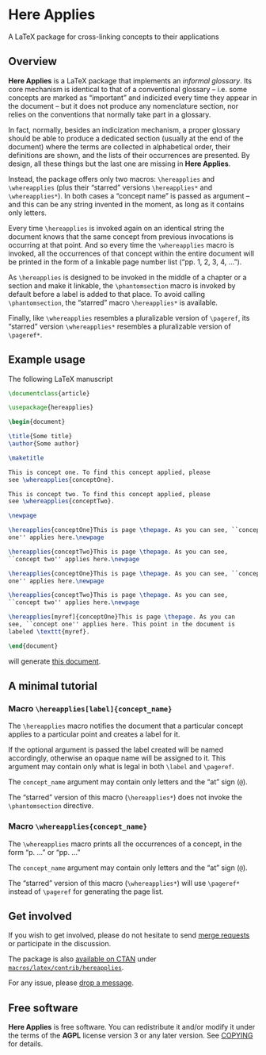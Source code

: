 Here Applies
============

A LaTeX package for cross-linking concepts to their applications


Overview
--------

**Here Applies** is a LaTeX package that implements an _informal glossary_. Its
core mechanism is identical to that of a conventional glossary – i.e. some
concepts are marked as “important” and indicized every time they appear in the
document – but it does not produce any nomenclature section, nor relies on the
conventions that normally take part in a glossary.

In fact, normally, besides an indicization mechanism, a proper glossary should
be able to produce a dedicated section (usually at the end of the document)
where the terms are collected in alphabetical order, their definitions are
shown, and the lists of their occurrences are presented. By design, all these
things but the last one are missing in **Here Applies**.

Instead, the package offers only two macros: `\hereapplies` and `\whereapplies`
(plus their “starred” versions `\hereapplies*` and `\whereapplies*`). In both
cases a “concept name” is passed as argument – and this can be any string
invented in the moment, as long as it contains only letters.

Every time `\hereapplies` is invoked again on an identical string the document
knows that the same concept from previous invocations is occurring at that
point. And so every time the `\whereapplies` macro is invoked, all the
occurrences of that concept within the entire document will be printed in the
form of a linkable page number list (“pp. 1, 2, 3, 4, …”).

As `\hereapplies` is designed to be invoked in the middle of a chapter or a
section and make it linkable, the `\phantomsection` macro is invoked by default
before a label is added to that place. To avoid calling `\phantomsection`,
the “starred” macro `\hereapplies*` is available.

Finally, like `\whereapplies` resembles a pluralizable version of `\pageref`,
its “starred” version `\whereapplies*` resembles a pluralizable version of
`\pageref*`.


Example usage
-------------

The following LaTeX manuscript

``` tex
\documentclass{article}

\usepackage{hereapplies}

\begin{document}

\title{Some title}
\author{Some author}

\maketitle

This is concept one. To find this concept applied, please
see \whereapplies{conceptOne}.

This is concept two. To find this concept applied, please
see \whereapplies{conceptTwo}.

\newpage

\hereapplies{conceptOne}This is page \thepage. As you can see, ``concept
one'' applies here.\newpage

\hereapplies{conceptTwo}This is page \thepage. As you can see,
``concept two'' applies here.\newpage

\hereapplies{conceptOne}This is page \thepage. As you can see, ``concept
one'' applies here.\newpage

\hereapplies{conceptTwo}This is page \thepage. As you can see,
``concept two'' applies here.\newpage

\hereapplies[myref]{conceptOne}This is page \thepage. As you can
see, ``concept one'' applies here. This point in the document is
labeled \texttt{myref}.

\end{document}
```

will generate [this document][1].


A minimal tutorial
------------------

### Macro `\hereapplies[label]{concept_name}`

The `\hereapplies` macro notifies the document that a particular concept
applies to a particular point and creates a label for it.

If the optional argument is passed the label created will be named accordingly,
otherwise an opaque name will be assigned to it. This argument may contain only
what is legal in both `\label` and `\pageref`.

The `concept_name` argument may contain only letters and the “at” sign (`@`).

The “starred” version of this macro (`\hereapplies*`) does not invoke the
`\phantomsection` directive.


### Macro `\whereapplies{concept_name}`

The `\whereapplies` macro prints all the occurrences of a concept, in the form
“p. …” or “pp. …”

The `concept_name` argument may contain only letters and the “at” sign (`@`).

The “starred” version of this macro (`\whereapplies*`) will use `\pageref*`
instead of `\pageref` for generating the page list.


Get involved
------------

If you wish to get involved, please do not hesitate to send [merge requests][2]
or participate in the discussion.

The package is also [available on CTAN][3] under
[`macros/latex/contrib/hereapplies`][4].

For any issue, please [drop a message][5].


Free software
-------------

**Here Applies** is free software. You can redistribute it and/or modify it
under the terms of the **AGPL** license version 3 or any later version. See
[COPYING][6] for details.


  [1]: hereapplies-example.pdf
  [2]: https://github.com/madmurphy/hereapplies.sty/pulls
  [3]: https://www.ctan.org/pkg/hereapplies
  [4]: https://www.ctan.org/tex-archive/macros/latex/contrib/hereapplies
  [5]: https://github.com/madmurphy/libgnunetworker/issues
  [6]: COPYING

